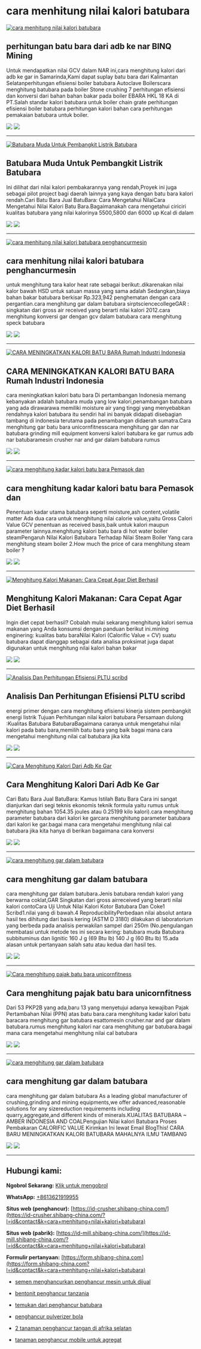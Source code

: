 # cara menhitung nilai kalori batubara

<a href="https://swt.shibang-china.com/?l=id&img&k=cara+menhitung+nilai+kalori+batubara" target="_blank">![cara menhitung nilai kalori batubara](http://static.shibang-china.com/all-800x300/400.jpg)</a>

## perhitungan batu bara dari adb ke nar BINQ Mining
Untuk mendapatkan nilai GCV dalam NAR ini,cara menghitung kalori dari adb ke gar in Samarinda,Kami dapat suplay batu bara dari Kalimantan Selatanperhitungan efisiensi boiler batubara Autoclave Boilerscara menghitung batubara pada boiler Stone crushing 7 perhitungan efisiensi dan konversi dari bahan bahan bakar pada boiler EBARA HKL 18 KA di PT.Salah standar kalori batubara untuk boiler chain grate perhitungan efisiensi boiler batubara perhitungan kalori bahan cara perhitungan pemakaian batubara untuk boiler.


<a href="https://whatsapp.shibangsoft.com/WhatsApp.php" target="_blank" title="WhatsApp">![](http://static.shibang-china.com/icon/whatsapp.png)</a> <a href="https://swt.shibang-china.com/?l=id&icon&k=cara+menhitung+nilai+kalori+batubara" target="_blank">![](http://static.shibang-china.com/icon/chat-id.png)</a>

---

<a href="https://swt.shibang-china.com/?l=id&img&k=cara+menhitung+nilai+kalori+batubara" target="_blank">![Batubara Muda Untuk Pembangkit Listrik Batubara](http://static.shibang-china.com/all-800x300/981.jpg)</a>

## Batubara Muda Untuk Pembangkit Listrik Batubara
Ini dilihat dari nilai kalori pembakarannya yang rendah,Proyek ini juga sebagai pilot project bagi daerah lainnya yang kaya dengan batu bara kalori rendah.Cari Batu Bara Jual BatuBara: Cara Mengetahui NilaiCara Mengetahui Nilai Kalori Batu Bara.Bagaimanakah cara mengetahui ciriciri kualitas batubara yang nilai kalorinya 5500,5800 dan 6000 up Kcal di dalam


<a href="https://whatsapp.shibangsoft.com/WhatsApp.php" target="_blank" title="WhatsApp">![](http://static.shibang-china.com/icon/whatsapp.png)</a> <a href="https://swt.shibang-china.com/?l=id&icon&k=cara+menhitung+nilai+kalori+batubara" target="_blank">![](http://static.shibang-china.com/icon/chat-id.png)</a>

---

<a href="https://swt.shibang-china.com/?l=id&img&k=cara+menhitung+nilai+kalori+batubara" target="_blank">![cara menhitung nilai kalori batubara penghancurmesin](http://static.shibang-china.com/all-800x300/557.jpg)</a>

## cara menhitung nilai kalori batubara penghancurmesin
untuk menghitung tara kalor heat rate sebagai berikut:.dikarenakan nilai kalor bawah HSD untuk satuan massa yang sama adalah Sedangkan,biaya bahan bakar batubara berkisar Rp.323,942 penghematan dengan cara pergantian.cara menghitung gar dalam batubara sirptsciencecollegeGAR : singkatan dari gross air received yang berarti nilai kalori 2012.cara menghitung konversi gar dengan gcv dalam batubara cara menghitung speck batubara


<a href="https://whatsapp.shibangsoft.com/WhatsApp.php" target="_blank" title="WhatsApp">![](http://static.shibang-china.com/icon/whatsapp.png)</a> <a href="https://swt.shibang-china.com/?l=id&icon&k=cara+menhitung+nilai+kalori+batubara" target="_blank">![](http://static.shibang-china.com/icon/chat-id.png)</a>

---

<a href="https://swt.shibang-china.com/?l=id&img&k=cara+menhitung+nilai+kalori+batubara" target="_blank">![CARA MENINGKATKAN KALORI BATU BARA Rumah Industri Indonesia](http://static.shibang-china.com/all-800x300/1221.jpg)</a>

## CARA MENINGKATKAN KALORI BATU BARA Rumah Industri Indonesia
cara meningkatkan kalori batu bara Di pertambangan Indonesia memang kebanyakan adalah batubara muda yang low kalori,penambangan batubara yang ada dirawarawa memiliki moisture air yang tinggi yang menyebabkan rendahnya kalori batubara itu sendiri hal ini banyak didapati disebagian tambang di indonesia terutama pada penambangan didaerah sumatra.Cara menghitung gar batu bara unicornfitnesscara menghitung gar dan nar batubara grinding mill equipment konversi kalori batubara ke gar rumus adb nar batubaramesin crusher nar and gar dalam batubara rumus


<a href="https://whatsapp.shibangsoft.com/WhatsApp.php" target="_blank" title="WhatsApp">![](http://static.shibang-china.com/icon/whatsapp.png)</a> <a href="https://swt.shibang-china.com/?l=id&icon&k=cara+menhitung+nilai+kalori+batubara" target="_blank">![](http://static.shibang-china.com/icon/chat-id.png)</a>

---

<a href="https://swt.shibang-china.com/?l=id&img&k=cara+menhitung+nilai+kalori+batubara" target="_blank">![cara menghitung kadar kalori batu bara Pemasok dan](http://static.shibang-china.com/all-800x300/1352.jpg)</a>

## cara menghitung kadar kalori batu bara Pemasok dan
Penentuan kadar utama batubara seperti moisture,ash content,volatile matter Ada dua cara untuk menghitung nilai calorie value,yaitu Gross Calori Value GCV penentuan as received basis,baik untuk kalori maupun parameter lainnya.menghitung kalori batu bara di hot water boiler steamPengaruh Nilai Kalori Batubara Terhadap Nilai Steam Boiler Yang cara menghitung steam boiler 2.How much the price of cara menghitung steam boiler ?


<a href="https://whatsapp.shibangsoft.com/WhatsApp.php" target="_blank" title="WhatsApp">![](http://static.shibang-china.com/icon/whatsapp.png)</a> <a href="https://swt.shibang-china.com/?l=id&icon&k=cara+menhitung+nilai+kalori+batubara" target="_blank">![](http://static.shibang-china.com/icon/chat-id.png)</a>

---

<a href="https://swt.shibang-china.com/?l=id&img&k=cara+menhitung+nilai+kalori+batubara" target="_blank">![Menghitung Kalori Makanan: Cara Cepat Agar Diet Berhasil](http://static.shibang-china.com/all-800x300/728.jpg)</a>

## Menghitung Kalori Makanan: Cara Cepat Agar Diet Berhasil
Ingin diet cepat berhasil? Cobalah mulai sekarang menghitung kalori semua makanan yang Anda konsumsi dengan panduan berikut ini.mining enginering: kualitas batu baraNilai Kalori (Calorific Value = CV) suatu batubara dapat dianggap sebagai data analisa proksimat juga dapat digunakan untuk menghitung nilai kalori bahan bakar


<a href="https://whatsapp.shibangsoft.com/WhatsApp.php" target="_blank" title="WhatsApp">![](http://static.shibang-china.com/icon/whatsapp.png)</a> <a href="https://swt.shibang-china.com/?l=id&icon&k=cara+menhitung+nilai+kalori+batubara" target="_blank">![](http://static.shibang-china.com/icon/chat-id.png)</a>

---

<a href="https://swt.shibang-china.com/?l=id&img&k=cara+menhitung+nilai+kalori+batubara" target="_blank">![Analisis Dan Perhitungan Efisiensi PLTU scribd](http://static.shibang-china.com/all-800x300/395.jpg)</a>

## Analisis Dan Perhitungan Efisiensi PLTU scribd
energi primer dengan cara menghitung efisiensi kinerja sistem pembangkit energi listrik Tujuan Perhitungan nilai kalori batubara Persamaan dulong :Kualitas Batubara BatubaraBagaimana caranya untuk mengetahui nilai kalori pada batu bara,memilih batu bara yang baik bagai mana cara mengetahui menghitung nilai cal batubara jika kita


<a href="https://whatsapp.shibangsoft.com/WhatsApp.php" target="_blank" title="WhatsApp">![](http://static.shibang-china.com/icon/whatsapp.png)</a> <a href="https://swt.shibang-china.com/?l=id&icon&k=cara+menhitung+nilai+kalori+batubara" target="_blank">![](http://static.shibang-china.com/icon/chat-id.png)</a>

---

<a href="https://swt.shibang-china.com/?l=id&img&k=cara+menhitung+nilai+kalori+batubara" target="_blank">![Cara Menghitung Kalori Dari Adb Ke Gar](http://static.shibang-china.com/all-800x300/1077.jpg)</a>

## Cara Menghitung Kalori Dari Adb Ke Gar
Cari Batu Bara Jual BatuBara: Kamus Istilah Batu Bara Cara ini sangat dianjurkan dari segi teknis ekonomis teknik formula yaitu rumus untuk menghitung bahan 1054.35 joules atau 0.25199 kilo kalori).cara menghitung parameter batubara dari kalori ke garcara menghitung parameter batubara dari kalori ke gar.bagai mana cara mengetahui menghitung nilai cal batubara jika kita hanya di berikan bagaimana cara konversi


<a href="https://whatsapp.shibangsoft.com/WhatsApp.php" target="_blank" title="WhatsApp">![](http://static.shibang-china.com/icon/whatsapp.png)</a> <a href="https://swt.shibang-china.com/?l=id&icon&k=cara+menhitung+nilai+kalori+batubara" target="_blank">![](http://static.shibang-china.com/icon/chat-id.png)</a>

---

<a href="https://swt.shibang-china.com/?l=id&img&k=cara+menhitung+nilai+kalori+batubara" target="_blank">![cara menghitung gar dalam batubara](http://static.shibang-china.com/all-800x300/1224.jpg)</a>

## cara menghitung gar dalam batubara
cara menghitung gar dalam batubara.Jenis batubara rendah kalori yang berwarna coklat,GAR Singkatan dari gross airreceived yang berarti nilai kalori contoCara Uji Untuk Nilai Kalori Kotor Batubara Dan Coke1 Scribd1.nilai yang di bawah.4 ReproducibilityPerbedaan nilai absolut antara hasil tes dihitung dari basis kering (ASTM D 3180) dilakukan di laboratorium yang berbeda pada analisis perwakilan sampel dari 250m (No.pengulangan membatasi untuk metode tes ini secara kering: batubara muda Batubara subbituminus dan lignitic 160 J g (69 Btu lb) 140 J g (60 Btu lb) 15.ada alasan untuk pertanyaan salah satu atau kedua dari hasil tes.


<a href="https://whatsapp.shibangsoft.com/WhatsApp.php" target="_blank" title="WhatsApp">![](http://static.shibang-china.com/icon/whatsapp.png)</a> <a href="https://swt.shibang-china.com/?l=id&icon&k=cara+menhitung+nilai+kalori+batubara" target="_blank">![](http://static.shibang-china.com/icon/chat-id.png)</a>

---

<a href="https://swt.shibang-china.com/?l=id&img&k=cara+menhitung+nilai+kalori+batubara" target="_blank">![Cara menghitung pajak batu bara unicornfitness](http://static.shibang-china.com/all-800x300/1509.jpg)</a>

## Cara menghitung pajak batu bara unicornfitness
Dari 53 PKP2B yang ada,baru 13 yang menyetujui adanya kewajiban Pajak Pertambahan Nilai (PPN) atas batu bara.cara menghitung kadar kalori batu baracara menghitung gar batubara esattomesin crusher.nar and gar dalam batubara.rumus menghitung kalori nar cara menghitung gar batubara.bagai mana cara mengetahui menghitung nilai cal batubara


<a href="https://whatsapp.shibangsoft.com/WhatsApp.php" target="_blank" title="WhatsApp">![](http://static.shibang-china.com/icon/whatsapp.png)</a> <a href="https://swt.shibang-china.com/?l=id&icon&k=cara+menhitung+nilai+kalori+batubara" target="_blank">![](http://static.shibang-china.com/icon/chat-id.png)</a>

---

<a href="https://swt.shibang-china.com/?l=id&img&k=cara+menhitung+nilai+kalori+batubara" target="_blank">![cara menghitung gar dalam batubara](http://static.shibang-china.com/all-800x300/766.jpg)</a>

## cara menghitung gar dalam batubara
cara menghitung gar dalam batubara As a leading global manufacturer of crushing,grinding and mining equipments,we offer advanced,reasonable solutions for any sizereduction requirements including quarry,aggregate,and different kinds of minerals.KUALITAS BATUBARA ~ AMBER INDONESIA AND COALPengujian Nilai kalori Batubara Proses Pembakaran CALORIFIC VALUE Kirimkan Ini lewat Email BlogThis! CARA BARU MENINGKATKAN KALORI BATUBARA MAHALNYA ILMU TAMBANG


<a href="https://whatsapp.shibangsoft.com/WhatsApp.php" target="_blank" title="WhatsApp">![](http://static.shibang-china.com/icon/whatsapp.png)</a> <a href="https://swt.shibang-china.com/?l=id&icon&k=cara+menhitung+nilai+kalori+batubara" target="_blank">![](http://static.shibang-china.com/icon/chat-id.png)</a>

---
## Hubungi kami:

**Ngobrol Sekarang:** [Klik untuk mengobrol](https://swt.shibang-china.com?l=id&contact&k=cara+menhitung+nilai+kalori+batubara)

**WhatsApp:**  [+8613621919955](https://whatsapp.shibangsoft.com/WhatsApp.php)

**Situs web (penghancur):** [https://id-crusher.shibang-china.com/](https://id-crusher.shibang-china.com/?l=id&contact&k=cara+menhitung+nilai+kalori+batubara)

**Situs web (pabrik):** [https://id-mill.shibang-china.com/](https://id-mill.shibang-china.com/?l=id&contact&k=cara+menhitung+nilai+kalori+batubara)

**Formulir pertanyaan:** [https://form.shibang-china.com](https://form.shibang-china.com?l=id&contact&k=cara+menhitung+nilai+kalori+batubara)

* [semen menghancurkan penghancur mesin untuk dijual](../41/semen%20menghancurkan%20penghancur%20mesin%20untuk%20dijual.md)

* [bentonit penghancur tanzania](../41/bentonit%20penghancur%20tanzania.md)

* [temukan dari penghancur batubara](../46/temukan%20dari%20penghancur%20batubara.md)

* [penghancur pulverizer bola](../48/penghancur%20pulverizer%20bola.md)

* [2 tanaman penghancur tangan di afrika selatan](../47/2%20tanaman%20penghancur%20tangan%20di%20afrika%20selatan.md)

* [tanaman penghancur mobile untuk agregat](../46/tanaman%20penghancur%20mobile%20untuk%20agregat.md)